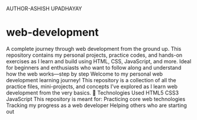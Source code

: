 AUTHOR-ASHISH UPADHAYAY
# web-development
A complete journey through web development from the ground up. This repository contains my personal projects, practice codes, and hands-on exercises as I learn and build using HTML, CSS, JavaScript, and more. Ideal for beginners and enthusiasts who want to follow along and understand how the web works—step by step
Welcome to my personal web development learning journey! This repository is a collection of all the practice files, mini-projects, and concepts I’ve explored as I learn web development from the very basics.
🔧 Technologies Used
HTML5
CSS3
JavaScript
This repository is meant for:
Practicing core web technologies
Tracking my progress as a web developer
Helping others who are starting out
